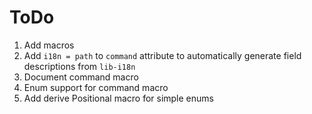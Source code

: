 # ToDo
 1. Add macros
  1. Add `i18n = path` to `command` attribute to automatically generate field descriptions from `lib-i18n`
  2. Document command macro
  3. Enum support for command macro
  4. Add derive Positional macro for simple enums